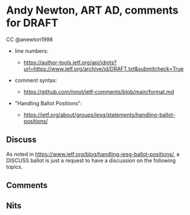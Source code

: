 # Andy Newton, ART AD, comments for DRAFT 
CC @anewton1998

* line numbers:
  - https://author-tools.ietf.org/api/idnits?url=https://www.ietf.org/archive/id/DRAFT.txt&submitcheck=True

* comment syntax:
  - https://github.com/mnot/ietf-comments/blob/main/format.md

* "Handling Ballot Positions":
  - https://ietf.org/about/groups/iesg/statements/handling-ballot-positions/

## Discuss

As noted in https://www.ietf.org/blog/handling-iesg-ballot-positions/,
a DISCUSS ballot is just a request to have a discussion on the following topics.

## Comments

## Nits

